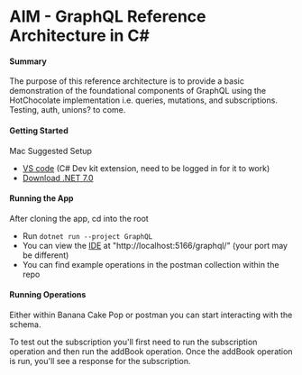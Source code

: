 # AIM - GraphQL Reference Architecture in C#

#### Summary

The purpose of this reference architecture is to provide a basic demonstration of the foundational components of GraphQL using the HotChocolate implementation i.e. queries, mutations, and subscriptions. Testing, auth, unions? to come. 

#### Getting Started

Mac Suggested Setup

- [VS code](https://code.visualstudio.com/download) (C# Dev kit extension, need to be logged in for it to work)
- [Download .NET 7.0](https://dotnet.microsoft.com/en-us/download)


#### Running the App 

After cloning the app, cd into the root
- Run `dotnet run --project GraphQL`   
- You can view the [IDE](https://chillicream.com/docs/bananacakepop/v2) at "http://localhost:5166/graphql/" (your port may be different)
- You can find example operations in the postman collection within the repo

#### Running Operations

Either within Banana Cake Pop or postman you can start interacting with the schema. 

To test out the subscription you'll first need to run the subscription operation and then run the addBook operation. Once the addBook operation is run, you'll see a response for the subscription.
